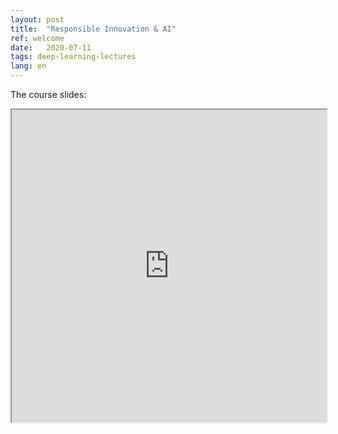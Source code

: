 ```yaml
---
layout: post
title:  "Responsible Innovation & AI"
ref: welcome
date:   2020-07-11
tags: deep-learning-lectures
lang: en
---
```


The course slides:

<iframe src="https://storage.googleapis.com/deepmind-media/UCLxDeepMind_2020/L12%20-%20UCLxDeepMind%20DL2020.pdf" width="100%" height="500em"></iframe>
